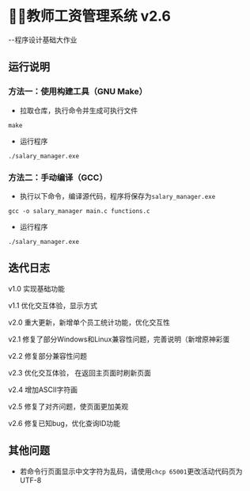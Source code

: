 # 👨‍🏫教师工资管理系统 v2.6
 --程序设计基础大作业

## 运行说明

### 方法一：使用构建工具（GNU Make）
- 拉取仓库，执行命令并生成可执行文件
```shell
make
```
- 运行程序
```shell
./salary_manager.exe
```

### 方法二：手动编译（GCC）
- 执行以下命令，编译源代码，程序将保存为```salary_manager.exe```
```shell
gcc -o salary_manager main.c functions.c
```
- 运行程序
```shell
./salary_manager.exe
```

## 迭代日志
v1.0 实现基础功能

v1.1 优化交互体验，显示方式

v2.0 重大更新，新增单个员工统计功能，优化交互性

v2.1 修复了部分Windows和Linux兼容性问题，完善说明（新增原神彩蛋

v2.2 修复部分兼容性问题

v2.3 优化交互体验， 在返回主页面时刷新页面

v2.4 增加ASCII字符画

v2.5 修复了对齐问题，使页面更加美观

v2.6 修复已知bug，优化查询ID功能

## 其他问题
- 若命令行页面显示中文字符为乱码，请使用```chcp 65001```更改活动代码页为UTF-8